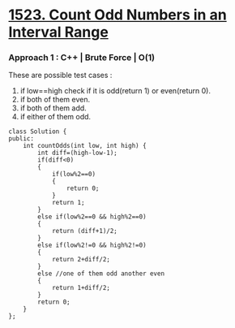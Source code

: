 # <a href="https://leetcode.com/problems/count-odd-numbers-in-an-interval-range/">1523. Count Odd Numbers in an Interval Range</a>

### Approach 1 : C++ | Brute Force | O(1)

These are possible test cases :

1. if low==high check if it is odd(return 1) or even(return 0).
2. if both of them even. 
3. if both of them add.
4. if either of them odd.

```
class Solution {
public:
    int countOdds(int low, int high) {
        int diff=(high-low-1);
        if(diff<0)
        {
            if(low%2==0)
            {
                return 0;
            }
            return 1;
        }
        else if(low%2==0 && high%2==0)
        {
            return (diff+1)/2;
        }
        else if(low%2!=0 && high%2!=0)
        {
            return 2+diff/2;
        }
        else //one of them odd another even
        {
            return 1+diff/2;
        }
        return 0;
    }
};
```